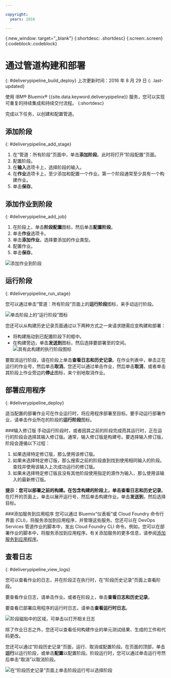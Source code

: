 ```yaml
---

copyright:
  years: 2016

---
```

<!-- Copyright info at top of file: REQUIRED
    The copyright info is YAML content that must occur at the top of the MD file, before attributes are listed.
    It must be --- surrounded by 3 dashes ---
    The value "years" can contain just one year or a two years separated by a comma. (years: 2014, 2016)
    Indentation as per the previous template must be preserved.
-->

{:new_window: target="_blank"}
{:shortdesc: .shortdesc}
{:screen:.screen}
{:codeblock:.codeblock}

# 通过管道构建和部署
{: #deliverypipeline_build_deploy}
上次更新时间：2016 年 8 月 29 日
{: .last-updated}

使用 IBM&reg; Bluemix&reg; {{site.data.keyword.deliverypipeline}} 服务，您可以实现可重复的持续集成和持续交付流程。
{:shortdesc}

完成以下任务，以创建和配置管道。

## 添加阶段
{: #deliverypipeline_add_stage}

1. 在“管道：所有阶段”页面中，单击**添加阶段**。此时将打开“阶段配置”页面。
2. 配置阶段。
  1. 在**输入**选项卡上，选择阶段的输入。
  2. 在**作业**选项卡上，至少添加和配置一个作业。第一个阶段通常至少具有一个构建作业。
3. 单击**保存**。

## 添加作业到阶段
{: #deliverypipeline_add_job}

1. 在阶段上，单击**阶段配置**图标，然后单击**配置阶段**。
2. 单击**作业**选项卡。
3. 单击**添加作业**。选择要添加的作业类型。
4. 配置作业。
5. 单击**保存**。

![添加作业到阶段](./images/AddJob.png)

## 运行阶段
{: #deliverypipeline_run_stage}

您可以通过单击“管道：所有阶段”页面上的**运行阶段**图标，来手动运行阶段。

![单击阶段上的“运行阶段”图标](./images/RunStage.png)

您还可以从构建历史记录页面通过以下两种方式之一来请求随需应变构建和部署：
* 将构建拖动到已配置阶段下的框中。
* 在构建旁边，单击**发送到**图标，然后选择要部署至的空间。
![具有此构建的执行阶段图标](./images/deploy_to.png)

要取消运行阶段，请在阶段上单击**查看日志和历史记录**。在作业列表中，单击正在运行的作业号，然后单击**取消**。您还可以通过单击作业，然后单击**取消**，或者单击其阶段上作业旁边的**停止**图标，来个别地取消作业。

## 部署应用程序
{: #deliverypipeline_deploy}

适当配置的部署作业可在作业运行时，将应用程序部署至目标。要手动运行部署作业，请单击作业所在的阶段的**运行阶段**图标。

###输入修订版
手动运行阶段时，或者因其之前的阶段完成而其运行时，正在运行的阶段会选择其输入修订版。通常，输入修订版是构建号。要选择输入修订版，阶段会遵循以下过程：

1. 如果选择特定修订版，那么使用该修订版。
2. 如果未选择特定修订版，那么搜索之前的阶段直到找到使用相同输入的阶段。查找并使用该输入上次成功运行的修订版。
3. 如果未选择特定修订版且没有其他阶段使用指定的源作为输入，那么使用该输入的最新修订版。

**提示：**您可以部署之前的构建。在包含构建的阶段上，单击**查看日志和历史记录**。在打开的页面上，单击以展开运行号，然后单击构建作业。单击**发送到**，然后选择目标。

###添加服务到应用程序
您可以通过 Bluemix“仪表板”或 Cloud Foundry 命令行界面 (CLI)，将服务添加到应用程序，并管理这些服务。您还可以在 DevOps Services 管道作业的脚本中，发出 Cloud Foundry CLI 命令。例如，您可以在部署作业的脚本中，将服务添加到应用程序。有关添加服务的更多信息，请参阅[添加服务到应用程序](https://www.ng.bluemix.net/docs/services/reqnsi.html#add_service)。

## 查看日志
{: #deliverypipeline_view_logs}

您可以查看作业的日志，并在阶段正在执行时，在“阶段历史记录”页面上查看阶段。

要查看作业日志，请单击作业。或者在阶段上，单击**查看日志和历史记录**。

要查看已部署应用程序的运行时日志，请单击**查看运行时日志**。

![阶段磁贴中的区域，可单击以打开相关日志](./images/view_logs_and_history.png)

除了作业日志之外，您还可以查看任何构建作业的单元测试结果、生成的工件和代码更改。

您还可以通过“阶段历史记录”页面，运行、取消或配置阶段。在页面的顶部，单击**运行**以运行阶段，或单击**配置**以配置阶段。阶段运行时，您可以通过单击运行号然后单击“取消”以取消阶段。

![在“阶段历史记录”页面上单击阶段运行号以选择阶段](./images/click_stage_run_number.png)

<!--
[1]: https://www.ng.bluemix.net/docs/manageapps/deployingapps.html#appmanifest
[2]: https://www.ng.bluemix.net/docs/#services/DeliveryPipeline/index.html#getstartwithCD
[3]: http://docs.cloudfoundry.org/devguide/installcf/whats-new-v6.html#push
[4]: https://console.ng.bluemix.net/?ace_base=true/#/pricing/cloudOEPaneId=pricing
[5]: ./images/open_logs.png
[6]: #manifests
[7]: ./images/runbar-annotated-dark.png
[8]: ./images/input_tab_only_execute.png
[9]: ./images/deploy_to.png
[10]: ./images/view_logs_and_history.png
[11]: ./images/play_button.png
[12]: ./images/basicAnimate.gif
[13]: ./images/AddStage.png
[14]: ./images/AddJob.png
[15]: ./images/jobs.png
[16]: ./images/RunStage.png
[17]: https://www.ng.bluemix.net/docs/starters/container_pipeline.html#container_pipeline
[18]: ../../../tutorials/basicbuild
[19]: #add_stage
[20]: #add_job
[21]: ../deploy_ext
[22]: ./images/pipeline_settings_icon.png
[23]: https://www.ng.bluemix.net/docs/services/reqnsi.html#add_service
[24]: ../deploy_var
[25]: ./images/click_stage_run_number.png
[26]: ./images/diagram.jpg

-->
